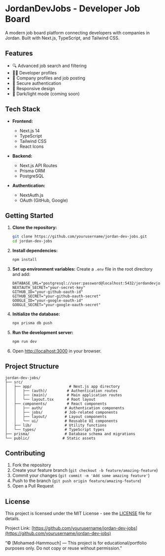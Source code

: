 # JordanDevJobs - Developer Job Board

A modern job board platform connecting developers with companies in Jordan. Built with Next.js, TypeScript, and Tailwind CSS.

## Features

- 🔍 Advanced job search and filtering
- 👨‍💻 Developer profiles
- 🏢 Company profiles and job posting
- 🔐 Secure authentication
- 📱 Responsive design
- 🌙 Dark/light mode (coming soon)

## Tech Stack

- **Frontend:**
  - Next.js 14
  - TypeScript
  - Tailwind CSS
  - React Icons

- **Backend:**
  - Next.js API Routes
  - Prisma ORM
  - PostgreSQL

- **Authentication:**
  - NextAuth.js
  - OAuth (GitHub, Google)

## Getting Started

1. **Clone the repository:**
   ```bash
   git clone https://github.com/yourusername/jordan-dev-jobs.git
   cd jordan-dev-jobs
   ```

2. **Install dependencies:**
   ```bash
   npm install
   ```

3. **Set up environment variables:**
   Create a `.env` file in the root directory and add:
   ```
   DATABASE_URL="postgresql://user:password@localhost:5432/jordandevjobs"
   NEXTAUTH_SECRET="your-secret-key"
   GITHUB_ID="your-github-oauth-id"
   GITHUB_SECRET="your-github-oauth-secret"
   GOOGLE_ID="your-google-oauth-id"
   GOOGLE_SECRET="your-google-oauth-secret"
   ```

4. **Initialize the database:**
   ```bash
   npx prisma db push
   ```

5. **Run the development server:**
   ```bash
   npm run dev
   ```

6. Open [http://localhost:3000](http://localhost:3000) in your browser.

## Project Structure

```
jordan-dev-jobs/
├── src/
│   ├── app/                 # Next.js app directory
│   │   ├── (auth)/         # Authentication routes
│   │   ├── (main)/         # Main application routes
│   │   └── layout.tsx      # Root layout
│   ├── components/         # React components
│   │   ├── auth/          # Authentication components
│   │   ├── jobs/          # Job-related components
│   │   ├── layout/        # Layout components
│   │   └── ui/            # Reusable UI components
│   ├── lib/               # Utility functions
│   └── types/             # TypeScript types
├── prisma/                # Database schema and migrations
└── public/               # Static assets
```

## Contributing

1. Fork the repository
2. Create your feature branch (`git checkout -b feature/amazing-feature`)
3. Commit your changes (`git commit -m 'Add some amazing feature'`)
4. Push to the branch (`git push origin feature/amazing-feature`)
5. Open a Pull Request

## License

This project is licensed under the MIT License - see the [LICENSE](LICENSE) file for details.

Project Link: [https://github.com/yourusername/jordan-dev-jobs](https://github.com/yourusername/jordan-dev-jobs) 

“© [Mohamed-Hammouch] — This project is for educational/portfolio purposes only. Do not copy or reuse without permission.”
